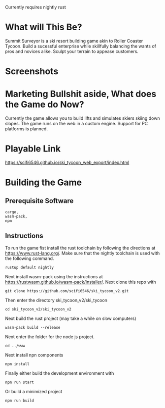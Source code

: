 Currently requires nightly rust
# What will This Be? 
Summit Surveyor is a ski resort building game akin to Roller Coaster Tycoon. Build a sucessful enterprise while skillfully balancing the 
wants of pros and novices alike. Sculpt your terrain to appease customers. 
# Screenshots
[](/screenshots/screenshot.png)
# Marketing Bullshit aside, What does the Game do Now?
Currently the game allows you to build lifts and simulates skiers skiing down slopes. The game runs on the web in a custom engine. Support for PC platforms is planned. 
# Playable Link
https://scifi6546.github.io/ski_tycoon_web_export/index.html
# Building the Game
## Prerequisite Software
```
cargo,
wasm-pack,
npm
```
## Instructions
To run the game fist install the rust toolchain by following the directions at https://www.rust-lang.org/. Make sure that the nightly toolchain is used with the following command.
```
rustup default nightly
```
Next install wasm-pack using the instructions at https://rustwasm.github.io/wasm-pack/installer/.
Next clone this repo with
```
git clone https://github.com/scifi6546/ski_tycoon_v2.git
```
Then enter the directory ski_tycoon_v2/ski_tycoon
```
cd ski_tycoon_v2/ski_tycoon_v2
```
Next build the rust project (may take a while on slow computers)
```
wasm-pack build --release
```
Next enter the folder for the node js project.
```
cd ../www
```
Next install npn components
```
npm install
```
Finally either build the development environment with
```
npm run start
```
Or build a minimized project
```
npm run build
```
